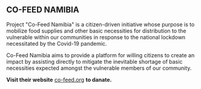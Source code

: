 ## CO-FEED NAMIBIA

Project "Co-Feed Namibia" is a citizen-driven initiative
whose purpose is to mobilize food supplies and other
basic necessities for distribution to the vulnerable
within our communities in response to the national
lockdown necessitated by the Covid-19 pandemic.


Co-Feed Namibia aims to provide a platform for
willing citizens to create an impact by assisting directly
to mitigate the inevitable shortage of basic
necessities expected amongst the vulnerable
members of our community.

**Visit their website** [co-feed.org](http://kanhalelor.github.io/co-feed-namibia) **to danate.**

